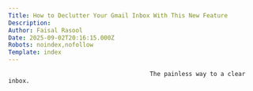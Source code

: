 ```yaml
---
Title: How to Declutter Your Gmail Inbox With This New Feature
Description: 
Author: Faisal Rasool
Date: 2025-09-02T20:16:15.000Z
Robots: noindex,nofollow
Template: index
---
```


                                            The painless way to a clear inbox.
                                        